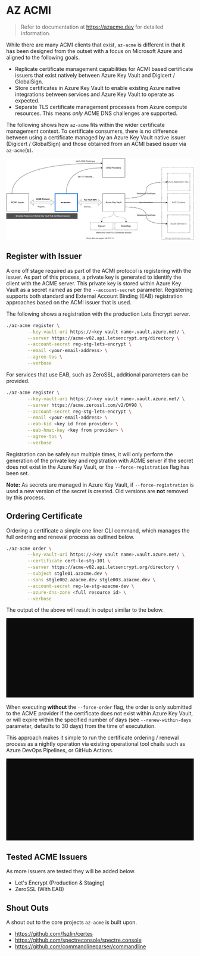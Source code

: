 # AZ ACMI 

> Refer to documentation at https://azacme.dev for detailed information.

While there are many ACMI clients that exist, ```az-acme``` is different in that it has been designed from the outset with a focus on Microsoft Azure and aligned to the following goals.

- Replicate certificate management capabilities for ACMI based certificate issuers that exist natively between Azure Key Vault and Digicert / GlobalSign.
- Store certificates in Azure Key Vault to enable existing Azure native integrations between services and Azure Key Vault to operate as expected.
- Separate TLS certificate management processes from Azure compute resources. This means *only* ACME DNS challenges are supported.

The following shows how ```az-acme``` fits within the wider certificate management context. To certificate consumers, there is no difference between using a certificate managed by an Azure Key Vault native issuer (Digicert / GlobalSign) and those obtained from an ACMI based issuer via ```az-acme```(s).

![AZ ACME Context](./docs/context.drawio.svg)

## Register with Issuer

A one off stage required as part of the ACMI protocol is registering with the issuer. As part of this process, a private key is generated to identify the client with the ACME server. This private key is stored within Azure Key Vault as a secret named as per the ```--account-secret``` parameter. Registering supports both standard and External Account Binding (EAB) registration approaches based on the ACMI issuer that is used.

The following shows a registration with the production Lets Encrypt server.

```bash
./az-acme register \
        --key-vault-uri https://<key vault name>.vault.azure.net/ \
        --server https://acme-v02.api.letsencrypt.org/directory \
        --account-secret reg-stg-lets-encrypt \
        --email <your-email-address> \
        --agree-tos \
        --verbose
```

For services that use EAB, such as ZeroSSL, additional parameters can be provided.

```bash
./az-acme register \
        --key-vault-uri https://<key vault name>.vault.azure.net/ \
        --server https://acme.zerossl.com/v2/DV90 \
        --account-secret reg-stg-lets-encrypt \
        --email <your-email-address> \
        --eab-kid <key id from provider> \
        --eab-hmac-key <key from provider> \
        --agree-tos \
        --verbose
```

Registration can be safely run multiple times, it will only perform the generation of the private key and registration with ACME server if the secret does not exist in the Azure Key Vault, or the ```--force-registration``` flag has been set. 

**Note:** As secrets are managed in Azure Key Vault, if ```--force-registration``` is used a new version of the secret is created. Old versions are **not** removed by this process.

## Ordering Certificate

Ordering a certificate a simple one liner CLI command, which manages the full ordering and renewal process as outlined below.

```bash
./az-acme order \
        --key-vault-uri https://<key vault name>.vault.azure.net/ \
        --certificate cert-le-stg-101 \
        --server https://acme-v02.api.letsencrypt.org/directory \
        --subject stgle01.azacme.dev \
        --sans stgle002.azacme.dev stgle003.azacme.dev \
        --account-secret reg-le-stg-azacme-dev \
        --azure-dns-zone <full resource id> \
        --verbose
```

The output of the above will result in output similar to the below.

![Order](./docs/force-order.gif)

When executing **without** the ```--force-order``` flag, the order is only submitted to the ACME provider if the certificate does not exist within Azure Key Vault, or will expire within the specified number of days (see ```--renew-within-days``` parameter, defaults to 30 days) from the time of executution.

This approach makes it simple to run the certificate ordering / renewal process as a nightly operation via existing operational tool chails such as Azure DevOps Pipelines, or GitHub Actions.

![Order](./docs/skip-order.gif)

## Tested ACME Issuers

As more issuers are tested they will be added below.

- Let's Encrypt (Production & Staging)
- ZeroSSL (With EAB)


## Shout Outs

A shout out to the core projects ```az-acme``` is built upon.

- https://github.com/fszlin/certes
- https://github.com/spectreconsole/spectre.console
- https://github.com/commandlineparser/commandline
